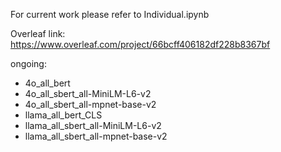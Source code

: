 For current work please refer to Individual.ipynb

Overleaf link: https://www.overleaf.com/project/66bcff406182df228b8367bf


ongoing: 
- 4o_all_bert
- 4o_all_sbert_all-MiniLM-L6-v2
- 4o_all_sbert_all-mpnet-base-v2
- llama_all_bert_CLS
- llama_all_sbert_all-MiniLM-L6-v2 
- llama_all_sbert_all-mpnet-base-v2 